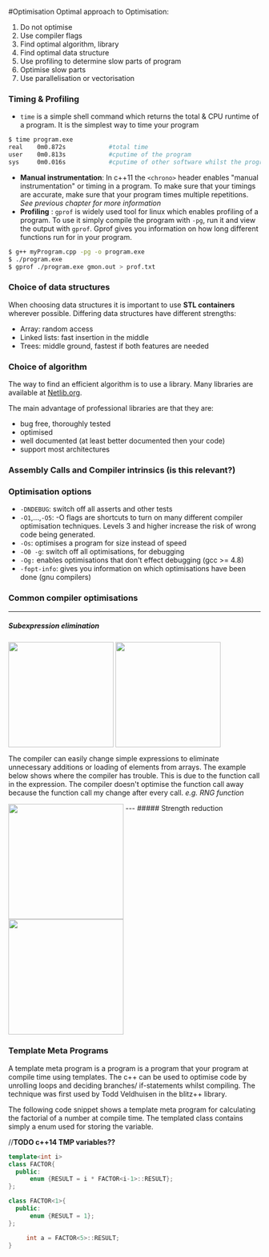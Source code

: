 #Optimisation
Optimal approach to Optimisation:
1. Do not optimise
2. Use compiler flags
3. Find optimal algorithm, library
4. Find optimal data structure
5. Use profiling to determine slow parts of program
6. Optimise slow parts
7. Use parallelisation or vectorisation

### Timing & Profiling
- `time` is a simple shell command which returns the total & CPU runtime of a program. It is the simplest way to time your program
```sh
$ time program.exe
real    0m0.872s            #total time
user    0m0.813s            #cputime of the program
sys     0m0.016s            #cputime of other software whilst the program is running.
```

- **Manual instrumentation**: In c++11 the `<chrono>` header enables "manual instrumentation" or timing in a program. To make sure that your timings are accurate, make sure that your program times multiple repetitions. _See previous chapter for more information_
- **Profiling**  : `gprof` is widely used tool for linux which enables profiling of a program. To use it simply compile the program with `-pg`, run it and view the output with `gprof`. Gprof gives you information on how long different functions run for in your program.

```sh
$ g++ myProgram.cpp -pg -o program.exe
$ ./program.exe
$ gprof ./program.exe gmon.out > prof.txt
```

### Choice of data structures

When choosing data structures it is important to use **STL containers** wherever possible. Differing data structures have different strengths:
- Array: random access
- Linked lists: fast insertion in the middle
- Trees: middle ground, fastest if both features are needed

### Choice of algorithm

The way to find an efficient algorithm is to use a library. Many libraries are available at [Netlib.org](http://www.netlib.org/).

The main advantage of professional libraries are that they are:
- bug free, thoroughly tested
- optimised
- well documented (at least better documented then your code)
- support most architectures

### Assembly Calls and Compiler intrinsics (is this relevant?)


### Optimisation options

- `-DNDEBUG`: switch off all asserts and other tests
- `-O1`,...,`-O5`: -O flags are shortcuts to turn on many different compiler optimisation techniques. Levels 3 and higher increase the risk of wrong code being generated.
- `-Os`: optimises a program for size instead of speed
- `-O0 -g`: switch off all optimisations, for debugging
- `-Og:` enables optimisations that don't effect debugging (gcc >= 4.8)
- `-fopt-info`: gives you information on which optimisations have been done (gnu compilers)

### Common compiler optimisations

---

##### Subexpression elimination

<img src="graphics/Optimisation1.png" height="210" align="top">
<img src="graphics/Optimisation2.png" height="210" align="top">

The compiler can easily change simple expressions to eliminate unnecessary additions or loading of elements from arrays. The example below shows where the compiler has trouble. This is due to the function call in the expression. The compiler doesn't optimise the function call away because the function call my change after every call. *e.g. RNG function*

<img src="graphics/Optimisation3.png" height="230" align="top">
---
##### Strength reduction

<img src="graphics/Optimisation4.png" height="230" align="top">



### Template Meta Programs

A template meta program is a program is a program that your program at compile time using templates. The c++ can be used to optimise code by unrolling loops and deciding branches/ if-statements whilst compiling. The technique was first used by Todd Veldhuisen in the blitz++ library.

The following code snippet shows a template meta program for calculating the factorial of a number at compile time. The templated class contains simply a enum used for storing the variable.

//__TODO c++14 TMP variables??__

```c++
template<int i>
class FACTOR{
  public:
      enum {RESULT = i * FACTOR<i-1>::RESULT};
};

class FACTOR<1>{
  public:
      enum {RESULT = 1};
};

     int a = FACTOR<5>::RESULT;
}
```
